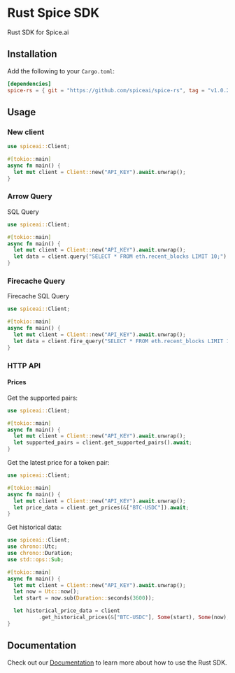 # Rust Spice SDK

Rust SDK for Spice.ai

## Installation

Add the following to your `Cargo.toml`:

```toml
[dependencies]
spice-rs = { git = "https://github.com/spiceai/spice-rs", tag = "v1.0.2" }
```

## Usage

<!-- NOTE: If you're changing the code examples below, make sure you update `tests/readme_test.rs`. -->

### New client

```rust
use spiceai::Client;

#[tokio::main]
async fn main() {
  let mut client = Client::new("API_KEY").await.unwrap();
}
```

### Arrow Query

SQL Query

```rust
use spiceai::Client;

#[tokio::main]
async fn main() {
  let mut client = Client::new("API_KEY").await.unwrap();
  let data = client.query("SELECT * FROM eth.recent_blocks LIMIT 10;").await;
}

```

### Firecache Query

Firecache SQL Query

```rust
use spiceai::Client;

#[tokio::main]
async fn main() {
  let mut client = Client::new("API_KEY").await.unwrap();
  let data = client.fire_query("SELECT * FROM eth.recent_blocks LIMIT 10;").await;
}

```

### HTTP API

#### Prices

Get the supported pairs:

```rust
use spiceai::Client;

#[tokio::main]
async fn main() {
  let mut client = Client::new("API_KEY").await.unwrap();
  let supported_pairs = client.get_supported_pairs().await;
}
```

Get the latest price for a token pair:

```rust
use spiceai::Client;

#[tokio::main]
async fn main() {
  let mut client = Client::new("API_KEY").await.unwrap();
  let price_data = client.get_prices(&["BTC-USDC"]).await;
}
```

Get historical data:

```rust
use spiceai::Client;
use chrono::Utc;
use chrono::Duration;
use std::ops::Sub;

#[tokio::main]
async fn main() {
  let mut client = Client::new("API_KEY").await.unwrap();
  let now = Utc::now();
  let start = now.sub(Duration::seconds(3600));

  let historical_price_data = client
          .get_historical_prices(&["BTC-USDC"], Some(start), Some(now), Option::None).await;
}

```

## Documentation

Check out our [Documentation](https://docs.spice.ai/sdks/rust-sdk) to learn more about how to use the Rust SDK.
